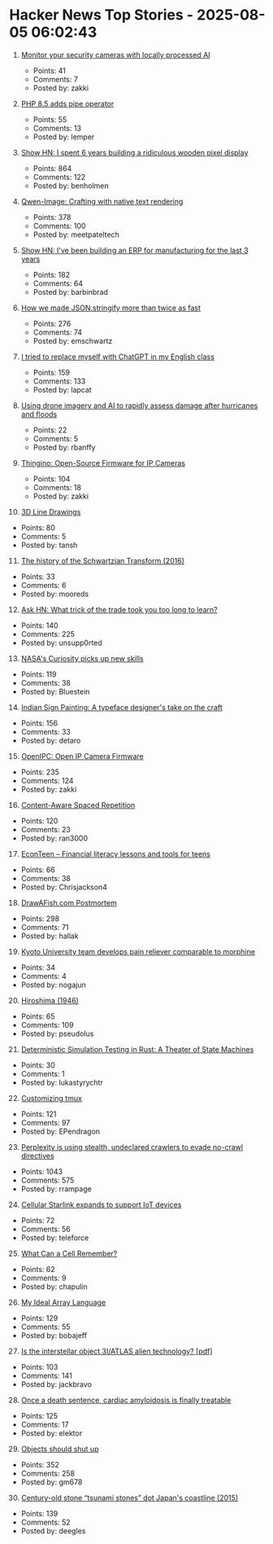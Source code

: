 # Hacker News Top Stories - 2025-08-05 06:02:43

1. [Monitor your security cameras with locally processed AI](https://frigate.video/)
   - Points: 41
   - Comments: 7
   - Posted by: zakki

2. [PHP 8.5 adds pipe operator](https://thephp.foundation/blog/2025/07/11/php-85-adds-pipe-operator/)
   - Points: 55
   - Comments: 13
   - Posted by: lemper

3. [Show HN: I spent 6 years building a ridiculous wooden pixel display](https://benholmen.com/blog/kilopixel/)
   - Points: 864
   - Comments: 122
   - Posted by: benholmen

4. [Qwen-Image: Crafting with native text rendering](https://qwenlm.github.io/blog/qwen-image/)
   - Points: 378
   - Comments: 100
   - Posted by: meetpateltech

5. [Show HN: I've been building an ERP for manufacturing for the last 3 years](https://github.com/crbnos/carbon)
   - Points: 182
   - Comments: 64
   - Posted by: barbinbrad

6. [How we made JSON.stringify more than twice as fast](https://v8.dev/blog/json-stringify)
   - Points: 276
   - Comments: 74
   - Posted by: emschwartz

7. [I tried to replace myself with ChatGPT in my English class](https://lithub.com/what-happened-when-i-tried-to-replace-myself-with-chatgpt-in-my-english-classroom/)
   - Points: 159
   - Comments: 133
   - Posted by: lapcat

8. [Using drone imagery and AI to rapidly assess damage after hurricanes and floods](https://stories.tamu.edu/news/2025/07/28/ai-turns-drone-footage-into-disaster-response-maps-in-minutes/)
   - Points: 22
   - Comments: 5
   - Posted by: rbanffy

9. [Thingino: Open-Source Firmware for IP Cameras](https://thingino.com/)
   - Points: 104
   - Comments: 18
   - Posted by: zakki

10. [3D Line Drawings](https://amritkwatra.com/experiments/3d-line-drawings)
   - Points: 80
   - Comments: 5
   - Posted by: tansh

11. [The history of the Schwartzian Transform (2016)](https://www.perl.com/article/the-history-of-the-schwartzian-transform/)
   - Points: 33
   - Comments: 6
   - Posted by: mooreds

12. [Ask HN: What trick of the trade took you too long to learn?](undefined)
   - Points: 140
   - Comments: 225
   - Posted by: unsupp0rted

13. [NASA's Curiosity picks up new skills](https://www.jpl.nasa.gov/news/marking-13-years-on-mars-nasas-curiosity-picks-up-new-skills/)
   - Points: 119
   - Comments: 38
   - Posted by: Bluestein

14. [Indian Sign Painting: A typeface designer's take on the craft](https://bl.ag/indian-sign-painting-a-typeface-designers-take-on-the-craft/)
   - Points: 156
   - Comments: 33
   - Posted by: detaro

15. [OpenIPC: Open IP Camera Firmware](https://openipc.org/à)
   - Points: 235
   - Comments: 124
   - Posted by: zakki

16. [Content-Aware Spaced Repetition](https://www.giacomoran.com/blog/content-aware-sr/)
   - Points: 120
   - Comments: 23
   - Posted by: ran3000

17. [EconTeen – Financial literacy lessons and tools for teens](https://econteen.com/)
   - Points: 66
   - Comments: 38
   - Posted by: Chrisjackson4

18. [DrawAFish.com Postmortem](https://aldenhallak.com/blog/posts/draw-a-fish-postmortem.html)
   - Points: 298
   - Comments: 71
   - Posted by: hallak

19. [Kyoto University team develops pain reliever comparable to morphine](https://www.japantimes.co.jp/news/2025/08/05/japan/japan-new-painkiller-comparable-to-morphine/)
   - Points: 34
   - Comments: 4
   - Posted by: nogajun

20. [Hiroshima (1946)](https://www.newyorker.com/magazine/1946/08/31/hiroshima)
   - Points: 65
   - Comments: 109
   - Posted by: pseudolus

21. [Deterministic Simulation Testing in Rust: A Theater of State Machines](https://www.polarsignals.com/blog/posts/2025/07/08/dst-rust)
   - Points: 30
   - Comments: 1
   - Posted by: lukastyrychtr

22. [Customizing tmux](https://evgeniipendragon.com/posts/customizing-tmux-and-making-it-less-dreadful/)
   - Points: 121
   - Comments: 97
   - Posted by: EPendragon

23. [Perplexity is using stealth, undeclared crawlers to evade no-crawl directives](https://blog.cloudflare.com/perplexity-is-using-stealth-undeclared-crawlers-to-evade-website-no-crawl-directives/)
   - Points: 1043
   - Comments: 575
   - Posted by: rrampage

24. [Cellular Starlink expands to support IoT devices](https://me.pcmag.com/en/networking/31452/spacexs-cellular-starlink-expands-to-support-iot-devices)
   - Points: 72
   - Comments: 56
   - Posted by: teleforce

25. [What Can a Cell Remember?](https://www.quantamagazine.org/what-can-a-cell-remember-20250730/)
   - Points: 62
   - Comments: 9
   - Posted by: chapulin

26. [My Ideal Array Language](https://www.ashermancinelli.com/csblog/2025-7-20-Ideal-Array-Language.html)
   - Points: 129
   - Comments: 55
   - Posted by: bobajeff

27. [Is the interstellar object 3I/ATLAS alien technology? [pdf]](https://lweb.cfa.harvard.edu/~loeb/HCL25.pdf)
   - Points: 103
   - Comments: 141
   - Posted by: jackbravo

28. [Once a death sentence, cardiac amyloidosis is finally treatable](https://www.nytimes.com/2025/08/04/well/cardiac-amyloidosis.html)
   - Points: 125
   - Comments: 17
   - Posted by: elektor

29. [Objects should shut up](https://dustri.org/b/objects-should-shut-the-fuck-up.html)
   - Points: 352
   - Comments: 258
   - Posted by: gm678

30. [Century-old stone “tsunami stones” dot Japan's coastline (2015)](https://www.smithsonianmag.com/smart-news/century-old-warnings-against-tsunamis-dot-japans-coastline-180956448/)
   - Points: 139
   - Comments: 52
   - Posted by: deegles

